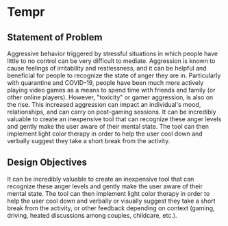 # Tempr
## Statement of Problem
Aggressive behavior triggered by stressful situations in which people have little to no control can be very difficult to mediate. Aggression is known to cause feelings of irritability and restlessness, and it can be helpful and beneficial for people to recognize the state of anger they are in. Particularly with quarantine and COVID-19, people have been much more actively playing video games as a means to spend time with friends and family (or other online players). However, "toxicity" or gamer aggression, is also on the rise. This increased aggression can impact an individual's mood, relationships, and can carry on post-gaming sessions. It can be incredibly valuable to create an inexpensive tool that can recognize these anger levels and gently make the user aware of their mental state. The tool can then implement light color therapy in order to help the user cool down and verbally suggest they take a short break from the activity.
## Design Objectives
It can be incredibly valuable to create an inexpensive tool that can recognize these anger levels and gently make the user aware of their mental state. The tool can then implement light color therapy in order to help the user cool down and verbally or visually suggest they take a short break from the activity, or other feedback depending on context (gaming, driving, heated discussions among couples, childcare, etc.).
